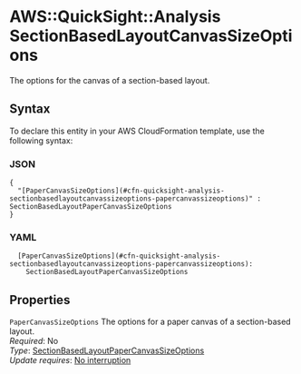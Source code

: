 # AWS::QuickSight::Analysis SectionBasedLayoutCanvasSizeOptions<a name="aws-properties-quicksight-analysis-sectionbasedlayoutcanvassizeoptions"></a>

The options for the canvas of a section\-based layout\.

## Syntax<a name="aws-properties-quicksight-analysis-sectionbasedlayoutcanvassizeoptions-syntax"></a>

To declare this entity in your AWS CloudFormation template, use the following syntax:

### JSON<a name="aws-properties-quicksight-analysis-sectionbasedlayoutcanvassizeoptions-syntax.json"></a>

```
{
  "[PaperCanvasSizeOptions](#cfn-quicksight-analysis-sectionbasedlayoutcanvassizeoptions-papercanvassizeoptions)" : SectionBasedLayoutPaperCanvasSizeOptions
}
```

### YAML<a name="aws-properties-quicksight-analysis-sectionbasedlayoutcanvassizeoptions-syntax.yaml"></a>

```
  [PaperCanvasSizeOptions](#cfn-quicksight-analysis-sectionbasedlayoutcanvassizeoptions-papercanvassizeoptions): 
    SectionBasedLayoutPaperCanvasSizeOptions
```

## Properties<a name="aws-properties-quicksight-analysis-sectionbasedlayoutcanvassizeoptions-properties"></a>

`PaperCanvasSizeOptions`  <a name="cfn-quicksight-analysis-sectionbasedlayoutcanvassizeoptions-papercanvassizeoptions"></a>
The options for a paper canvas of a section\-based layout\.  
*Required*: No  
*Type*: [SectionBasedLayoutPaperCanvasSizeOptions](aws-properties-quicksight-analysis-sectionbasedlayoutpapercanvassizeoptions.md)  
*Update requires*: [No interruption](https://docs.aws.amazon.com/AWSCloudFormation/latest/UserGuide/using-cfn-updating-stacks-update-behaviors.html#update-no-interrupt)